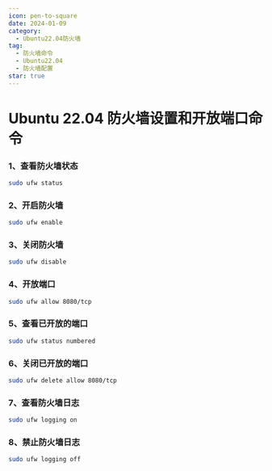 ```yaml
---
icon: pen-to-square
date: 2024-01-09
category:
  - Ubuntu22.04防火墙
tag:
  - 防火墙命令
  - Ubuntu22.04
  - 防火墙配置
star: true
---
```


# Ubuntu 22.04 防火墙设置和开放端口命令

### 1、查看防火墙状态
```bash
sudo ufw status
```
### 2、开启防火墙
```bash
sudo ufw enable
```
### 3、关闭防火墙
```bash
sudo ufw disable
```
### 4、开放端口
```bash
sudo ufw allow 8080/tcp
```
### 5、查看已开放的端口
```bash
sudo ufw status numbered
```
### 6、关闭已开放的端口
```bash
sudo ufw delete allow 8080/tcp
``` 
### 7、查看防火墙日志
```bash
sudo ufw logging on
``` 
### 8、禁止防火墙日志
```bash 
sudo ufw logging off
```
